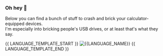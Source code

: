 ### Oh hey 👋

Below you can find a bunch of stuff to crash and brick your calculator-equipped devices.<br>
I'm especially into bricking people's USB drives, or at least that's what they say.

{{ LANGUAGE_TEMPLATE_START }}
![{{LANGUAGE_NAME}}](https://img.shields.io/static/v1?style=flat-square&label=%E2%A0%80&color=555&labelColor={{LANGUAGE_COLOR:uri}}&message={{LANGUAGE_NAME:uri}}%EF%B8%B1{{LANGUAGE_PERCENT:uri}}%25)
{{ LANGUAGE_TEMPLATE_END }}
